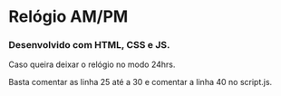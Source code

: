 # Relógio AM/PM

### Desenvolvido com HTML, CSS e JS.

Caso queira deixar o relógio no modo 24hrs. 

Basta comentar as linha 25 até a 30 e comentar a linha 40 no script.js.

